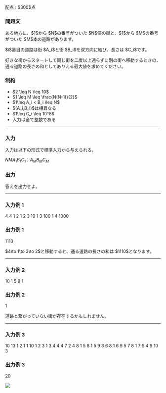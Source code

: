 
<div>

<span>

<span>

<p>
配点 : $300$点
</p>

<div>

<section>

### **問題文**

<p>
ある地方に、$1$から $N$の番号がついた $N$個の街と、$1$から $M$の番号がついた $M$本の道路があります。
</p>

<p>
$i$番目の道路は街 $A_i$と街 $B_i$を双方向に結び、長さは $C_i$です。
</p>

<p>
好きな街からスタートして同じ街を二度以上通らずに別の街へ移動するときの、通る道路の長さの和としてありえる最大値を求めてください。
</p>

</section>

</div>

<div>

<section>

### **制約**

<ul>

<li>
$2 \leq N \leq 10$
</li>

<li>
$1 \leq M \leq \frac{N(N-1)}{2}$
</li>

<li>
$1\leq A_i < B_i \leq N$
</li>

<li>
$(A_i,B_i)$は相異なる
</li>

<li>
$1\leq C_i \leq 10^8$
</li>

<li>
入力は全て整数である
</li>

</ul>

</section>

</div>

---

<div>

<div>

<section>

### **入力**

<p>
入力は以下の形式で標準入力から与えられる。
</p>

<div>

$N$$M$$A_1$$B_1$$C_1$$\vdots$$A_M$$B_M$$C_M$
</div>

</section>

</div>

<div>

<section>

### **出力**

<p>
答えを出力せよ。  
</p>

</section>

</div>

</div>

---

<div>

<section>

### **入力例 1**

<div>

4 4
1 2 1
2 3 10
1 3 100
1 4 1000

</div>

</section>

</div>

<div>

<section>

### **出力例 1**

<div>

1110

</div>

<p>
$4\to 1\to 3\to 2$と移動すると、通る道路の長さの和は $1110$となります。
</p>

</section>

</div>

---

<div>

<section>

### **入力例 2**

<div>

10 1
5 9 1

</div>

</section>

</div>

<div>

<section>

### **出力例 2**

<div>

1

</div>

<p>
道路と繋がっていない街が存在するかもしれません。
</p>

</section>

</div>

---

<div>

<section>

### **入力例 3**

<div>

10 13
1 2 1
1 10 1
2 3 1
3 4 4
4 7 2
4 8 1
5 8 1
5 9 3
6 8 1
6 9 5
7 8 1
7 9 4
9 10 3

</div>

</section>

</div>

<div>

<section>

### **出力例 3**

<div>

20

</div>

<p>

<img src="https://img.atcoder.jp/abc317/06ac62d13dd1c4b2b469a524a60eb093.png">

</img>

</p>

</section>

</div>

</span>

</span>

</div>
